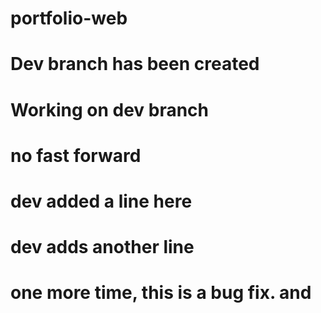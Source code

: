 # portfolio-web
# Dev branch has been created
# Working on dev branch
# no fast forward
# dev added a line here
# dev adds another line
# one more time, this is a bug fix. and